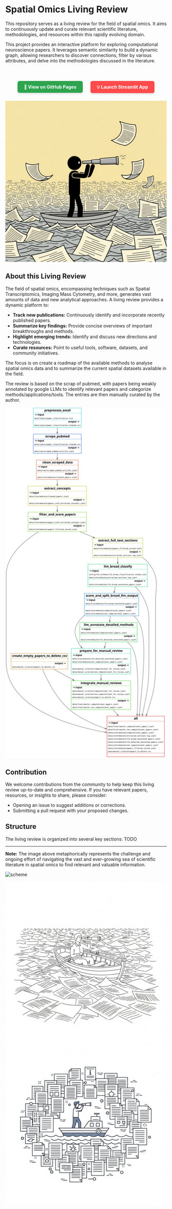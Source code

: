 # Spatial Omics Living Review

This repository serves as a living review for the field of spatial omics. 
It aims to continuously update and curate relevant scientific literature, methodologies,
and resources within this rapidly evolving domain.

This project provides an interactive platform for exploring computational neuroscience papers. It leverages semantic similarity to build a dynamic graph, allowing researchers to discover connections, filter by various attributes, and delve into the methodologies discussed in the literature.

<br>

<p align="center">
  <a href="https://marta-seq.github.io/solr/" target="_blank" style="
    display: inline-block;
    padding: 10px 20px;
    margin: 10px;
    background-color: #2ea44f; /* GitHub green */
    color: white;
    text-decoration: none;
    border-radius: 6px;
    font-weight: bold;
    font-family: -apple-system, BlinkMacSystemFont, 'Segoe UI', Helvetica, Arial, sans-serif, 'Apple Color Emoji', 'Segoe UI Emoji';
    box-shadow: 0 4px 6px rgba(0, 0, 0, 0.1);
    transition: background-color 0.3s ease;
  " onmouseover="this.style.backgroundColor='#2c974b'" onmouseout="this.style.backgroundColor='#2ea44f'">
    🚀 View on GitHub Pages
  </a>
  <a href="https://spatialomicslivereview.streamlit.app/" target="_blank" style="
    display: inline-block;
    padding: 10px 20px;
    margin: 10px;
    background-color: #FF4B4B; /* Streamlit red */
    color: white;
    text-decoration: none;
    border-radius: 6px;
    font-weight: bold;
    font-family: -apple-system, BlinkMacSystemFont, 'Segoe UI', Helvetica, Arial, sans-serif, 'Apple Color Emoji', 'Segoe UI Emoji';
    box-shadow: 0 4px 6px rgba(0, 0, 0, 0.1);
    transition: background-color 0.3s ease;
  " onmouseover="this.style.backgroundColor='#e04242'" onmouseout="this.style.backgroundColor='#FF4B4B'">
    💡 Launch Streamlit App
  </a>
</p>


[//]: # (![Man in boat on a sea of papers]&#40;figures/img_2.png&#41;)
<img src="figures/img_2.png" alt="Man in boat on a sea of papers" width="700">


## About this Living Review

The field of spatial omics, encompassing techniques such as Spatial Transcriptomics,
Imaging Mass Cytometry, and more, generates vast amounts of data and new analytical approaches. A living review provides a dynamic platform to:

* **Track new publications:** Continuously identify and incorporate recently published papers.
* **Summarize key findings:** Provide concise overviews of important breakthroughs and methods.
* **Highlight emerging trends:** Identify and discuss new directions and technologies.
* **Curate resources:** Point to useful tools, software, datasets, and community initiatives.

The focus is on create a roadmap of the available methods to analyse spatial omics data and to 
summarize the current spatial datasets available in the field.

The review is based on the scrap of pubmed, with papers being weakly annotated
by google LLMs to identify relevant papers and categorize methods/applications/tools. 
The entries are then manually curated by the author.


[//]: # (![scheme]&#40;figures/scheme1.png&#41;)
<img src="figures/filegraph.svg" alt="scheme" width="500">

## Contribution

We welcome contributions from the community to help keep this living review up-to-date and comprehensive. If you have relevant papers, resources, or insights to share, please consider:

* Opening an issue to suggest additions or corrections.
* Submitting a pull request with your proposed changes.

## Structure

The living review is organized into several key sections:
TODO

---

**Note:** The image above metaphorically represents the challenge and ongoing 
effort of navigating the vast and ever-growing sea of scientific literature in 
spatial omics to find relevant and valuable information.



[//]: # (![scheme]&#40;figures/scheme1.png&#41;)
<img src="figures/scheme1.png" alt="scheme" width="500">

![Man in boat on a sea of papers](figures/img_1.png)
![Man in boat on a sea of papers](figures/img.png)